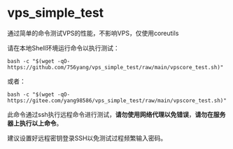 
# vps_simple_test

通过简单的命令测试VPS的性能，不影响VPS，仅使用coreutils

请在本地Shell环境运行命令以执行测试：

	bash -c "$(wget -qO- https://github.com/756yang/vps_simple_test/raw/main/vpscore_test.sh)"

或者：

	bash -c "$(wget -qO- https://gitee.com/yang98586/vps_simple_test/raw/main/vpscore_test.sh)"

此命令通过ssh执行远程命令进行测试，**请勿使用网络代理以免错误**，**请勿在服务器上执行以上命令**。

建议设置好远程密钥登录SSH以免测试过程频繁输入密码。
